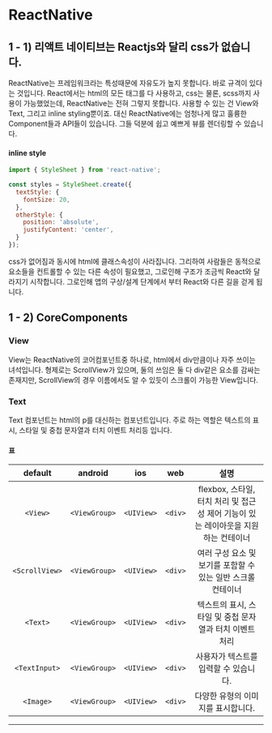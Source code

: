 # ReactNative 

## 1 - 1) 리액트 네이티브는 Reactjs와 달리 css가 없습니다.

ReactNative는 프레임워크라는 특성때문에 자유도가 높지 못합니다. 바로 규격이 있다는 것입니다. React에서는 html의 모든 태그를 다 사용하고, css는 물론, scss까지 사용이 가능했었는데, ReactNative는 전혀 그렇지 못합니다. 사용할 수 있는 건 View와 Text, 그리고 inline styling뿐이죠. 대신 ReactNative에는 엄청나게 많고 훌륭한 Component들과 API들이 있습니다. 그들 덕분에 쉽고 예쁘게 뷰를 렌더링할 수 있습니다.

#### inline style
```JAVASCRIPT
import { StyleSheet } from 'react-native'; 

const styles = StyleSheet.create({
  textStyle: {
    fontSize: 20,
  },
  otherStyle: {
    position: 'absolute',
    justifyContent: 'center',
  }
});
```

css가 없어짐과 동시에 html에 클래스속성이 사라집니다. 그리하여 사람들은 동적으로 요소들을 컨트롤할 수 있는 다른 속성이 필요했고, 그로인해 구조가 조금씩 React와 달라지기 시작합니다. 그로인해 앱의 구상/설계 단계에서 부터 React와 다른 길을 걷게 됩니다.

## 1 - 2) CoreComponents

### View

View는 ReactNative의 코어컴포넌트중 하나로, html에서 div만큼이나 자주 쓰이는 녀석입니다. 형제로는 ScrollView가 있으며, 둘의 쓰임은 둘 다 div같은 요소를 감싸는 존재지만, ScrollView의 경우 이름에서도 알 수 있듯이 스크롤이 가능한 View입니다. 

### Text

Text 컴포넌트는 html의 p를 대신하는 컴포넌트입니다. 주로 하는 역할은 텍스트의 표시, 스타일 및 중첩 문자열과 터치 이벤트 처리등 입니다.

#### 표

|default| android|ios|web|설명|
|:---:|:---:|:---:|:---:|:---:|
|`<View>`|`<ViewGroup>`|`<UIView>`|`<div>`|flexbox, 스타일, 터치 처리 및 접근성 제어 기능이 있는 레이아웃을 지원하는 컨테이너|
|`<ScrollView>`|`<ViewGroup>`|`<UIView>`|`<div>`|여러 구성 요소 및 보기를 포함할 수 있는 일반 스크롤 컨테이너|
|`<Text>`|`<ViewGroup>`|`<UIView>`|`<div>`|텍스트의 표시, 스타일 및 중첩 문자열과 터치 이벤트 처리|
|`<TextInput>`|`<ViewGroup>`|`<UIView>`|`<div>`|사용자가 텍스트를 입력할 수 있습니다.|
|`<Image>`|`<ViewGroup>`|`<UIView>`|`<div>`|다양한 유형의 이미지를 표시합니다.|

***